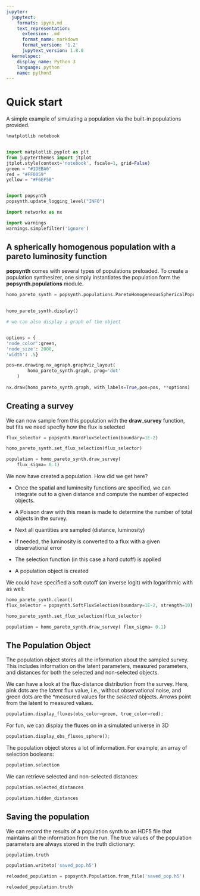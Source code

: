 ```yaml
---
jupyter:
  jupytext:
    formats: ipynb,md
    text_representation:
      extension: .md
      format_name: markdown
      format_version: '1.2'
      jupytext_version: 1.8.0
  kernelspec:
    display_name: Python 3
    language: python
    name: python3
---
```


# Quick start

A simple example of simulating a population via the built-in populations provided.

```python
%matplotlib notebook


import matplotlib.pyplot as plt
from jupyterthemes import jtplot
jtplot.style(context='notebook', fscale=1, grid=False)
green = "#1DEBA6"
red = "#FF0059"
yellow = "#F6EF5B"


import popsynth
popsynth.update_logging_level("INFO")

import networkx as nx

import warnings
warnings.simplefilter('ignore')
```

## A spherically homogenous population with a pareto luminosity function

**popsynth** comes with several types of populations preloaded. To create a population synthesizer, one simply instantiates the population form the **popsynth.populations** module.

```python
homo_pareto_synth = popsynth.populations.ParetoHomogeneousSphericalPopulation(Lambda=0.25, # the density normalization
                                                                              Lmin=1, # lower bound on the LF
                                                                              alpha=2.) # index of the LF
homo_pareto_synth.display()

```

```python
# we can also display a graph of the object


options = {
'node_color':green,
'node_size': 2000,
'width': .5}

pos=nx.drawing.nx_agraph.graphviz_layout(
        homo_pareto_synth.graph, prog='dot'
    )
    
nx.draw(homo_pareto_synth.graph, with_labels=True,pos=pos, **options)


```

## Creating a survey


We can now sample from this population with the **draw_survey** function, but fits we need specfiy how the flux is selected

```python
flux_selector = popsynth.HardFluxSelection(boundary=1E-2)

homo_pareto_synth.set_flux_selection(flux_selector)

```

```python
population = homo_pareto_synth.draw_survey(
    flux_sigma= 0.1)
```

We now have created a population. How did we get here?

* Once the spatial and luminosity functions are specified, we can integrate out to a given distance and compute the number of expected objects.

* A Poisson draw with this mean is made to determine the number of total objects in the survey.

* Next all quantities are sampled (distance, luminosity)

* If needed, the luminosity is converted to a flux with a given observational error

* The selection function (in this case a hard cutoff) is applied

* A population object is created

We could have specified a soft cutoff (an inverse logit) with logarithmic with as well:

```python
homo_pareto_synth.clean()
flux_selector = popsynth.SoftFluxSelection(boundary=1E-2, strength=10)

homo_pareto_synth.set_flux_selection(flux_selector)

population = homo_pareto_synth.draw_survey( flux_sigma= 0.1)
```

## The Population Object

The population object stores all the information about the sampled survey. This includes information on the latent parameters, measured parameters, and distances for both the selected and non-selected objects.


We can have a look at the flux-distance distribution from the survey. Here, pink dots are the *latent* flux value, i.e., without observational noise, and green dots are the *measured values for the *selected* objects. Arrows point from the latent to measured values. 

```python
population.display_fluxes(obs_color=green, true_color=red);
```

For fun, we can display the fluxes on in a simulated universe in 3D

```python
population.display_obs_fluxes_sphere();
```

The population object stores a lot of information. For example, an array of selection booleans:

```python
population.selection
```

We can retrieve selected and non-selected distances:

```python
population.selected_distances
```

```python
population.hidden_distances
```

## Saving the population
We can record the results of a population synth to an HDF5 file that maintains all the information from the run. The true values of the population parameters are always stored in the truth dictionary:


```python
population.truth
```

```python
population.writeto('saved_pop.h5')
```

```python
reloaded_population = popsynth.Population.from_file('saved_pop.h5')
```

```python
reloaded_population.truth
```

```python

```
